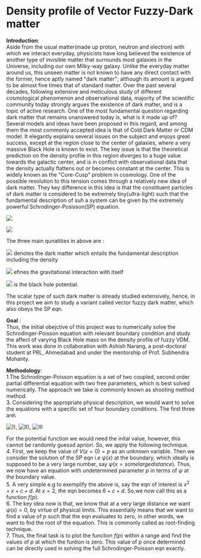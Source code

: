 # Density profile of Vector Fuzzy-Dark matter


**Introduction**:  \
Aside from the usual matter(made up proton, neutron and electron) with which we interact everyday, physicists have long believed the existence of another type of invisible matter that surrounds most galaxies in the Universe, including our own Milky-way galaxy. Unlike the everyday matter around us, this unseen matter is not known to have any direct contact with the former, hence aptly named "dark matter"; although its amount is argued to be almost five times that of standard matter. Over the past several decades, following extensive and meticulous study of different cosmological phenomenon and observational data, majority of the scientific community today strongly argues the existence of dark matter, and is a topic of active research. One of the most fundamental question regarding dark matter that remains unanswered today is, what is it made up of?\
Several models and ideas have been proposed in this regard, and among them the most commonly accepted idea is that of Cold Dark Matter or CDM model. It elegantly explains several issues on the subject and enjoys great success, except at the region close to the center of galaxies, where a very massive Black Hole is known to exist. The key issue is that the theoretical prediction on the density profile in this region diverges to a huge value towards the galactic center, and is in conflict with observational data that the density actually flattens out or becomes 
constant at the center. This is widely known as the "Core-Cusp" problem in cosmology. One of the possible resolution to this tension comes through a relatively new idea of dark matter. They key difference in this idea is that the constituent particles of dark matter is considered to be extremely tiny(ultra-light) such that the fundamental description of suh a system can be given by the extremely powerful Schrodinger-Posisson(SP) equation.



![](https://latex.codecogs.com/png.image?\dpi{110}%20%20-\frac{\nabla^2}{2m}\psi(r)%20+%20m(\Phi%20+V)\psi(r)%20=%20E\psi(r)) 


  ![](https://latex.codecogs.com/png.image?\dpi{110}%20%20\nabla^2%20\Phi=%204\pi%20G%20|\psi|^2)

  The three main qunatities in above are :
  
  ![](https://latex.codecogs.com/png.image?\dpi{110}%20\psi(r)) denotes the dark matter which entails the fundamental description including the density
  
  ![](https://latex.codecogs.com/png.image?\dpi{110}%20\Phi(r)) efines the gravitational interaction with itself 
  
  ![](https://latex.codecogs.com/png.image?\dpi{110}%20V(r)) is the black hole potential.
  
The scalar type of such dark matter is already studied extensively, hence, in this project we aim to study a variant called vector fuzzy dark matter, which also obeys the SP eqn. 

**Goal** :\
Thus, the initial obejctive of this project was to numerically solve the Schrodinger-Poisson equation with relevant boundary condition and study the affect of varying Black Hole mass on the density profile of fuzzy VDM. This work was done in collaboration with Ashish Narang, a post-doctoral student at PRL, Ahmedabad and under the mentorship of Prof. Subhendra Mohanty.

**Methodology**:\
1.The Schrodinger-Poisson equation is a set of two coupled, second order partial differential equation with two free parameters, which is best solved numerically. The approach we take is commonly known as shooting method method.\
3. Considering the appropriate physical description, we would want to solve the equations with a specific set of four boundary conditions. The first three are\

![I)](https://latex.codecogs.com/png.image?\dpi{110}%20\psi(r=0)%20=%200), ![II)](https://latex.codecogs.com/png.image?\dpi{110}%20\psi(r=%20\infty)%20=%200), ![III](https://latex.codecogs.com/png.image?\dpi{110}%20\psi%27(r=%200)%20=%201)

For the potential function we would need the inital value, however, this cannot be randomly guessd apriori. So, we apply the following technique. \
4. First, we keep the value of $V(x=0) = p$ as an unknown variable. Then we consider the solution of the SP eqn i.e $\psi(x)$ at the boundary, which ideally is supposed to be a very large number, say $\psi(x= some large distance)$. Thus, we now have an equation with undetermined parameter $p$ in terms of $\psi$ at the boundary value.\
5. A very simple e.g to exemplify the above is, say the eqn of interest is $x^2 + x +c+d$. At $x=2$, the eqn becomes $6+c+d$. So,we now call this as a function $f(p)$. \
6. The key idea now is that, we know that at a very large distance we want $\psi(s) = 0$, by virtue of physical limits. This essentially means that we want to find a value of $p$ such that the eqn evaluates to zero, in other words, we want to fnd the root of the equation. This is commonly called as root-finding technique. \
7. Thus, the final task is to plot the function $f(p)$ within a range and find the values of $p$ at which the funtion is zero. This value of p once determined can be directly used in solving the full Schrodinger-Poisson eqn exactly.
